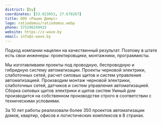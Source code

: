 ```yaml
---
district: [by]
coordinates: [53.923053, 27.670267]
title: ООО «Рацио Домус»
logo: ratiodomus/ratiodomus.webp
phone: 375296249415
website: https://z-wave.by
email: info@z-wave.by
---
```


Подход компании нацелен на качественный результат. Поэтому в штате есть свои инженеры: проектировщики, монтажники, программисты.

Мы изготавливаем проекты под проводную, беспроводную и гибридную систему автоматизации. Проекты черновой электрики, слаботочных сетей, расчет силовых щитов и систем управления автоматизацией. Производим монтаж черновой электрики, слаботочных сетей, датчиков и систем управления автоматизацией. Сборка силовых щитов электрики и щитов систем Умный дом производится на собственном производстве строго в соответствии с техническими условиями.

За 10 лет работы реализовали более 350 проектов автоматизации домов, квартир, офисов и логистических комплексов в 8 странах.
